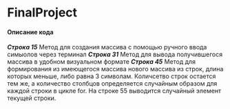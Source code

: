 # FinalProject
#### Описание кода
**_Строка 15_**
Метод для создания массива с помощью ручного ввода симыолов через терминал
**_Строка 31_**
Метод для вывода получившегося массива в удобном визуальном формате
**_Строка 45_**
Метод для формирования из имеющегося массива нового массива из строк, длина 
которых меньше, либо равна 3 символам. Количсетво строк остается тем же, а 
количество столбцов определяется случайным образом для каждой строки в цикле for.
На строке 55 выводится случайный элемент текущей строки.
